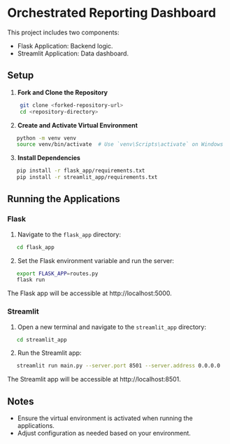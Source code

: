 # Orchestrated Reporting Dashboard

This project includes two components:
- Flask Application: Backend logic.
- Streamlit Application: Data dashboard.

## Setup

1. **Fork and Clone the Repository**
```bash
    git clone <forked-repository-url>
    cd <repository-directory>
```

2. **Create and Activate Virtual Environment**
```bash
   python -m venv venv
   source venv/bin/activate  # Use `venv\Scripts\activate` on Windows
```

3. **Install Dependencies**
```bash
   pip install -r flask_app/requirements.txt
   pip install -r streamlit_app/requirements.txt
```
## Running the Applications

### Flask

1. Navigate to the `flask_app` directory:
```bash
   cd flask_app
```
2. Set the Flask environment variable and run the server:
```bash
   export FLASK_APP=routes.py
   flask run
```
   The Flask app will be accessible at http://localhost:5000.

### Streamlit

1. Open a new terminal and navigate to the `streamlit_app` directory:
```bash
   cd streamlit_app
```
2. Run the Streamlit app:
```bash
   streamlit run main.py --server.port 8501 --server.address 0.0.0.0
```
   The Streamlit app will be accessible at http://localhost:8501.

## Notes

- Ensure the virtual environment is activated when running the applications.
- Adjust configuration as needed based on your environment.

